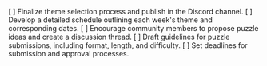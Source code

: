 [ ] Finalize theme selection process and publish in the Discord channel.
[ ] Develop a detailed schedule outlining each week's theme and corresponding dates.
[ ] Encourage community members to propose puzzle ideas and create a discussion thread.
[ ] Draft guidelines for puzzle submissions, including format, length, and difficulty.
[ ] Set deadlines for submission and approval processes.